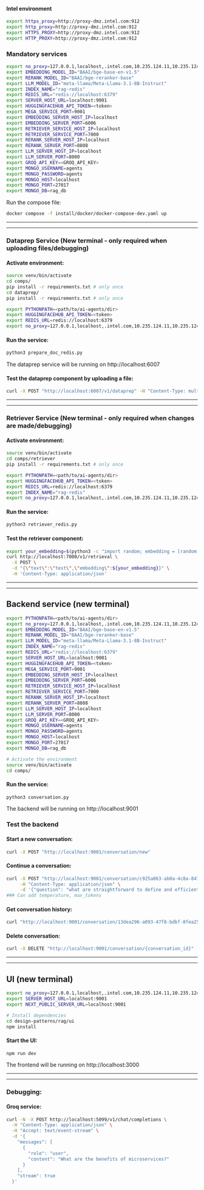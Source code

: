 #### Intel environment
```bash
export https_proxy=http://proxy-dmz.intel.com:912
export http_proxy=http://proxy-dmz.intel.com:912
export HTTPS_PROXY=http://proxy-dmz.intel.com:912
export HTTP_PROXY=http://proxy-dmz.intel.com:912
```


### Mandatory services
```bash
export no_proxy=127.0.0.1,localhost,.intel.com,10.235.124.11,10.235.124.12,10.235.124.13,10.96.0.0/12,10.235.64.0/18,chatqna-xeon-ui-server,chatqna-xeon-backend-server,dataprep-redis-service,tei-embedding-service,retriever,tei-reranking-service,tgi-service,vllm_service,backend,mongodb,tei-reranking-server,tei-embedding-server,groq-service
export EMBEDDING_MODEL_ID="BAAI/bge-base-en-v1.5"
export RERANK_MODEL_ID="BAAI/bge-reranker-base"
export LLM_MODEL_ID="meta-llama/Meta-Llama-3.1-8B-Instruct"
export INDEX_NAME="rag-redis"
export REDIS_URL="redis://localhost:6379"
export SERVER_HOST_URL=localhost:9001
export HUGGINGFACEHUB_API_TOKEN=<token>
export MEGA_SERVICE_PORT=9001
export EMBEDDING_SERVER_HOST_IP=localhost
export EMBEDDING_SERVER_PORT=6006
export RETRIEVER_SERVICE_HOST_IP=localhost
export RETRIEVER_SERVICE_PORT=7000
export RERANK_SERVER_HOST_IP=localhost
export RERANK_SERVER_PORT=8808
export LLM_SERVER_HOST_IP=localhost
export LLM_SERVER_PORT=8000
export GROQ_API_KEY=<GROQ_API_KEY>
export MONGO_USERNAME=agents
export MONGO_PASSWORD=agents
export MONGO_HOST=localhost
export MONGO_PORT=27017
export MONGO_DB=rag_db
```
Run the compose file:
```bash
docker compose -f install/docker/docker-compose-dev.yaml up
```

---
---

### Dataprep Service (New terminal - only required when uploading files/debugging)
#### Activate environment:
```bash
source venv/bin/activate
cd comps/
pip install -r requirements.txt # only once
cd dataprep/
pip install -r requirements.txt # only once

export PYTHONPATH=<path/to/ai-agents/dir>
export HUGGINGFACEHUB_API_TOKEN=<token>
export REDIS_URL=redis://localhost:6379
export no_proxy=127.0.0.1,localhost,.intel.com,10.235.124.11,10.235.124.12,10.235.124.13,10.96.0.0/12,10.235.64.0/18,chatqna-xeon-ui-server,chatqna-xeon-backend-server,dataprep-redis-service,tei-embedding-service,retriever,tei-reranking-service,tgi-service,vllm_service,backend,mongodb,tei-reranking-server,tei-embedding-server,groq-service
```

#### Run the service:
```bash
python3 prepare_doc_redis.py
```
The dataprep service will be running on http://localhost:6007

#### Test the dataprep component by uploading a file:
```bash
curl -X POST "http://localhost:6007/v1/dataprep" -H "Content-Type: multipart/form-data" -F "files=@<path/to/pdf>"
```


---
---



### Retriever Service (New terminal - only required when changes are made/debugging)
#### Activate environment:
```bash
source venv/bin/activate
cd comps/retriever
pip install -r requirements.txt # only once

export PYTHONPATH=<path/to/ai-agents/dir>
export HUGGINGFACEHUB_API_TOKEN=<token>
export REDIS_URL=redis://localhost:6379
export INDEX_NAME="rag-redis"
export no_proxy=127.0.0.1,localhost,.intel.com,10.235.124.11,10.235.124.12,10.235.124.13,10.96.0.0/12,10.235.64.0/18,chatqna-xeon-ui-server,chatqna-xeon-backend-server,dataprep-redis-service,tei-embedding-service,retriever,tei-reranking-service,tgi-service,vllm_service,backend,mongodb,tei-reranking-server,tei-embedding-server,groq-service
```

#### Run the service:
```bash
python3 retriever_redis.py
```

#### Test the retriever component:
```bash
export your_embedding=$(python3 -c "import random; embedding = [random.uniform(-1, 1) for _ in range(768)]; print(embedding)")
curl http://localhost:7000/v1/retrieval \
  -X POST \
  -d "{\"text\":\"test\",\"embedding\":${your_embedding}}" \
  -H 'Content-Type: application/json'
```

---
---

## Backend service (new terminal)
```bash
export PYTHONPATH=<path/to/ai-agents/dir>
export no_proxy=127.0.0.1,localhost,.intel.com,10.235.124.11,10.235.124.12,10.235.124.13,10.96.0.0/12,10.235.64.0/18,chatqna-xeon-ui-server,chatqna-xeon-backend-server,dataprep-redis-service,tei-embedding-service,retriever,tei-reranking-service,tgi-service,vllm_service,backend,mongodb,tei-reranking-server,tei-embedding-server,groq-service
export EMBEDDING_MODEL_ID="BAAI/bge-base-en-v1.5"
export RERANK_MODEL_ID="BAAI/bge-reranker-base"
export LLM_MODEL_ID="meta-llama/Meta-Llama-3.1-8B-Instruct"
export INDEX_NAME="rag-redis"
export REDIS_URL="redis://localhost:6379"
export SERVER_HOST_URL=localhost:9001
export HUGGINGFACEHUB_API_TOKEN=<token>
export MEGA_SERVICE_PORT=9001
export EMBEDDING_SERVER_HOST_IP=localhost
export EMBEDDING_SERVER_PORT=6006
export RETRIEVER_SERVICE_HOST_IP=localhost
export RETRIEVER_SERVICE_PORT=7000
export RERANK_SERVER_HOST_IP=localhost
export RERANK_SERVER_PORT=8808
export LLM_SERVER_HOST_IP=localhost
export LLM_SERVER_PORT=8000
export GROQ_API_KEY=<GROQ_API_KEY>
export MONGO_USERNAME=agents
export MONGO_PASSWORD=agents
export MONGO_HOST=localhost
export MONGO_PORT=27017
export MONGO_DB=rag_db

# Activate the environment
source venv/bin/activate
cd comps/
```

#### Run the service:
```bash
python3 conversation.py
```
The backend will be running on http://localhost:9001


### Test the backend
#### Start a new conversation:
```bash
curl -X POST "http://localhost:9001/conversation/new"
```

#### Continue a conversation:
```bash
curl -X POST "http://localhost:9001/conversation/c925a063-ab0a-4c8a-8470-8c97752bd6ed" \
     -H "Content-Type: application/json" \
     -d '{"question": "what are straightforward to define and efficient to train, but to the best of our knowledge, there has been no demonstration that they are capable of generating high quality samples?"}' | jq
### Can add temperature, max_tokens
```

#### Get conversation history:
```bash
curl "http://localhost:9001/conversation/13dea296-a093-47f8-bdbf-8fea25a8c31e"
```

#### Delete conversation:
```bash
curl -X DELETE "http://localhost:9001/conversation/{conversation_id}"
```




---
---
## UI (new terminal)
```bash
export no_proxy=127.0.0.1,localhost,.intel.com,10.235.124.11,10.235.124.12,10.235.124.13,10.96.0.0/12,10.235.64.0/18,chatqna-xeon-ui-server,chatqna-xeon-backend-server,dataprep-redis-service,tei-embedding-service,retriever,tei-reranking-service,tgi-service,vllm_service,backend,mongodb,tei-reranking-server,tei-embedding-server,groq-service
export SERVER_HOST_URL=localhost:9001
export NEXT_PUBLIC_SERVER_URL=localhost:9001

# Install dependencies
cd design-patterns/rag/ui
npm install
```

#### Start the UI:
```bash
npm run dev
```

The frontend will be running on http://localhost:3000

---
---



### Debugging:
#### Groq service:
```bash
curl -N -X POST http://localhost:5099/v1/chat/completions \
  -H "Content-Type: application/json" \
  -H "Accept: text/event-stream" \
  -d '{
    "messages": [
      {
        "role": "user",
        "content": "What are the benefits of microservices?"
      }
    ],
    "stream": true
  }'
```



